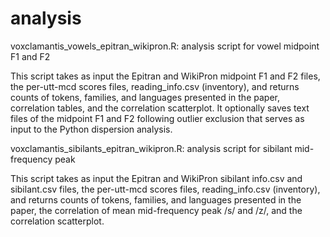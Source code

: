 # analysis

voxclamantis_vowels_epitran_wikipron.R: analysis script for vowel midpoint F1 and F2

This script takes as input the Epitran and WikiPron midpoint F1 and F2 files, the per-utt-mcd scores files, reading_info.csv (inventory), and returns counts of tokens, families, and languages presented in the paper, correlation tables, and the correlation scatterplot. It optionally saves text files of the midpoint F1 and F2 following outlier exclusion that serves as input to the Python dispersion analysis.

voxclamantis_sibilants_epitran_wikipron.R: analysis script for sibilant mid-frequency peak

This script takes as input the Epitran and WikiPron sibilant info.csv and sibilant.csv files, the per-utt-mcd scores files, reading_info.csv (inventory), and returns counts of tokens, families, and languages presented in the paper, the correlation of mean mid-frequency peak /s/ and /z/, and the correlation scatterplot. 
